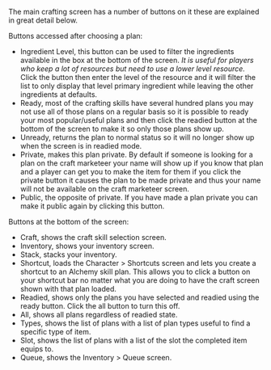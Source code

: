 The main crafting screen has a number of buttons on it these are explained in great detail below.

Buttons accessed after choosing a plan:

*   Ingredient Level, this button can be used to filter the ingredients available in the box at the bottom of the screen. _It is useful for players who keep a lot of resources but need to use a lower level resource._ Click the button then enter the level of the resource and it will filter the list to only display that level primary ingredient while leaving the other ingredients at defaults.
*   Ready, most of the crafting skills have several hundred plans you may not use all of those plans on a regular basis so it is possible to ready your most popular/useful plans and then click the readied button at the bottom of the screen to make it so only those plans show up.
*   Unready, returns the plan to normal status so it will no longer show up when the screen is in readied mode.
*   Private, makes this plan private. By default if someone is looking for a plan on the craft marketeer your name will show up if you know that plan and a player can get you to make the item for them if you click the private button it causes the plan to be made private and thus your name will not be available on the craft marketeer screen.
*   Public, the opposite of private. If you have made a plan private you can make it public again by clicking this button.

Buttons at the bottom of the screen:

*   Craft, shows the craft skill selection screen.
*   Inventory, shows your inventory screen.
*   Stack, stacks your inventory.
*   Shortcut, loads the Character > Shortcuts screen and lets you create a shortcut to an Alchemy skill plan. This allows you to click a button on your shortcut bar no matter what you are doing to have the craft screen shown with that plan loaded.
*   Readied, shows only the plans you have selected and readied using the ready button. Click the all button to turn this off.
*   All, shows all plans regardless of readied state.
*   Types, shows the list of plans with a list of plan types useful to find a specific type of item.
*   Slot, shows the list of plans with a list of the slot the completed item equips to.
*   Queue, shows the Inventory > Queue screen.